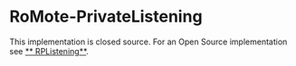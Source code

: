 # RoMote-PrivateListening

This implementation is closed source. For an Open Source implementation see [** RPListening**](https://github.com/wseemann/RPListening).